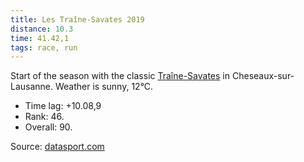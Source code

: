 ```yaml
---
title: Les Traîne-Savates 2019 
distance: 10.3
time: 41.42,1
tags: race, run
---
```


Start of the season with the classic [Traîne-Savates](http://www.traine-savates.ch/) in Cheseaux-sur-Lausanne.  Weather is sunny, 12°C.

* Time lag: +10.08,9
* Rank: 46.
* Overall: 90.


Source: [datasport.com](https://services.datasport.com/2019/lauf/traines/alfaw.htm)
